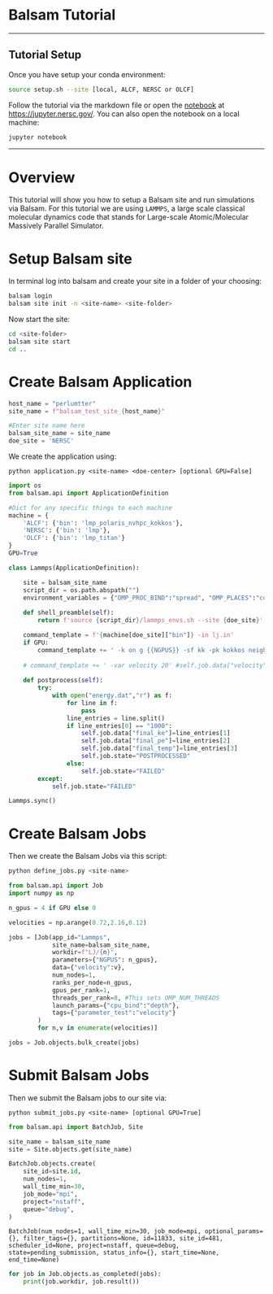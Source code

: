 # Balsam Tutorial
----

## Tutorial Setup

Once you have setup your conda environment:
```bash
source setup.sh --site [local, ALCF, NERSC or OLCF]
```

Follow the tutorial via the markdown file or open the [notebook](balsam_tutorial.ipynb) at https://jupyter.nersc.gov/. You can also open the notebook on a local machine:

```bash
jupyter notebook
```


---

# Overview

This tutorial will show you how to setup a Balsam site and run simulations via Balsam. For this tutorial we are using `LAMMPS`, a large scale classical molecular dynamics code that stands for Large-scale Atomic/Molecular Massively Parallel Simulator. 

# Setup Balsam site

In terminal log into balsam and create your site in a folder of your choosing:
```bash
balsam login
balsam site init -n <site-name> <site-folder>
```

Now start the site:
```bash
cd <site-folder>
balsam site start
cd ..
```


# Create Balsam Application


```python
host_name = "perlumtter"
site_name = f"balsam_test_site_{host_name}"

```


```python
#Enter site name here
balsam_site_name = site_name
doe_site = 'NERSC'
```

We create the application using:
```shell
python application.py <site-name> <doe-center> [optional GPU=False]
```


```python
import os
from balsam.api import ApplicationDefinition

#Dict for any specific things to each machine
machine = {
    'ALCF': {'bin': 'lmp_polaris_nvhpc_kokkos'},
    'NERSC': {'bin': 'lmp'},
    'OLCF': {'bin': 'lmp_titan'}
}
GPU=True

class Lammps(ApplicationDefinition):

    site = balsam_site_name
    script_dir = os.path.abspath("")
    environment_variables = {"OMP_PROC_BIND":"spread", "OMP_PLACES":"cores"}
            
    def shell_preamble(self):
        return f'source {script_dir}/lammps_envs.sh --site {doe_site}'

    command_template = f'{machine[doe_site]["bin"]} -in lj.in'
    if GPU:
        command_template += ' -k on g {{NGPUS}} -sf kk -pk kokkos neigh half neigh/qeq full newton on'
    
    # command_template += ' -var velocity 20' #self.job.data["velocity"] #TO-DO vary the velocity with `-var`
        
    def postprocess(self):
        try:
            with open("energy.dat","r") as f:
                for line in f:
                    pass
                line_entries = line.split()
                if line_entries[0] == "1000":
                    self.job.data["final_ke"]=line_entries[1]
                    self.job.data["final_pe"]=line_entries[2]
                    self.job.data["final_temp"]=line_entries[3]
                    self.job.state="POSTPROCESSED"
                else:
                    self.job.state="FAILED"
        except:
            self.job.state="FAILED"

Lammps.sync()
```

# Create Balsam Jobs

Then we create the Balsam Jobs via this script:

```python
python define_jobs.py <site-name>
```


```python
from balsam.api import Job
import numpy as np

n_gpus = 4 if GPU else 0

velocities = np.arange(0.72,2.16,0.12)

jobs = [Job(app_id="Lammps",
            site_name=balsam_site_name,
            workdir=f"LJ/{n}",
            parameters={"NGPUS": n_gpus},
            data={"velocity":v},
            num_nodes=1,
            ranks_per_node=n_gpus,
            gpus_per_rank=1,
            threads_per_rank=8, #This sets OMP_NUM_THREADS
            launch_params={"cpu_bind":"depth"},
            tags={"parameter_test":"velocity"}
        )
        for n,v in enumerate(velocities)]

jobs = Job.objects.bulk_create(jobs)
```

# Submit Balsam Jobs

Then we submit the Balsam jobs to our site via:

```shell
python submit_jobs.py <site-name> [optional GPU=True]
```



```python
from balsam.api import BatchJob, Site

site_name = balsam_site_name
site = Site.objects.get(site_name)

BatchJob.objects.create(
    site_id=site.id,
    num_nodes=1,
    wall_time_min=30,
    job_mode="mpi",
    project="nstaff",
    queue="debug",
)
```




    BatchJob(num_nodes=1, wall_time_min=30, job_mode=mpi, optional_params={}, filter_tags={}, partitions=None, id=11833, site_id=481, scheduler_id=None, project=nstaff, queue=debug, state=pending_submission, status_info={}, start_time=None, end_time=None)




```python
for job in Job.objects.as_completed(jobs):
    print(job.workdir, job.result())

```
